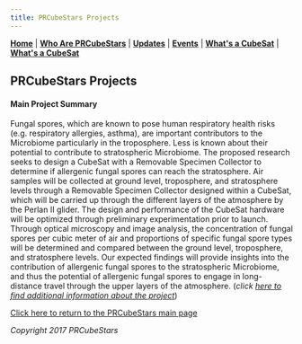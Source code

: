 ```yaml
---
title: PRCubeStars Projects  
---  
```

  

[**Home**](https://friveramariani.github.io/PRCubeStars/) | [**Who Are PRCubeStars**](https://friveramariani.github.io/PRCubeStars/about) | [**Updates**](https://friveramariani.github.io/PRCubeStars/updates) | [**Events**](https://friveramariani.github.io/PRCubeStars/images) | [**What's a CubeSat**](https://friveramariani.github.io/PRCubeStars/cubesat) | [**What's a CubeSat**](https://friveramariani.github.io/PRCubeStars/fungi)

## PRCubeStars Projects

#### Main Project Summary
Fungal spores, which are known to pose human respiratory health risks (e.g. respiratory allergies, asthma), are important contributors to the Microbiome particularly in the troposphere. Less is known about their potential to contribute to stratospheric Microbiome. The proposed research seeks to design a CubeSat with a Removable Specimen Collector to determine if allergenic fungal spores can reach the stratosphere. Air samples will be collected at ground level, troposphere, and stratosphere levels through a Removable Specimen Collector designed within a CubeSat, which will be carried up through the different layers of the atmosphere by the Perlan II glider.  The design and performance of the CubeSat hardware will be optimized through preliminary experimentation prior to launch. Through optical microscopy and image analysis, the concentration of fungal spores per cubic meter of air and proportions of specific fungal spore types will be determined and compared between the ground level, troposphere, and stratosphere levels. Our expected findings will provide insights into the contribution of allergenic fungal spores to the stratospheric Microbiome, and thus the potential of allergenic fungal spores to engage in long-distance travel through the upper layers of the atmosphere.
(*click [here to find additional information about the project](http://teachers-in-space.com/perlan-cubesat-participants-for-2016/perlan-cubesat-participant-thomas-armstrong-toro-high-school/)*)

<script>
  (function(i,s,o,g,r,a,m){i['GoogleAnalyticsObject']=r;i[r]=i[r]||function(){
  (i[r].q=i[r].q||[]).push(arguments)},i[r].l=1*new Date();a=s.createElement(o),
  m=s.getElementsByTagName(o)[0];a.async=1;a.src=g;m.parentNode.insertBefore(a,m)
  })(window,document,'script','https://www.google-analytics.com/analytics.js','ga');

  ga('create', 'UA-103557590-2', 'auto');
  ga('send', 'pageview');

</script>

[Click here to return to the PRCubeStars main page](https://friveramariani.github.io/PRCubeStars/)

*Copyright 2017 PRCubeStars*